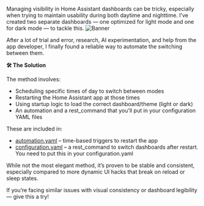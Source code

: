 Managing visibility in Home Assistant dashboards can be tricky, especially when trying to maintain usability during both daytime and nighttime. I’ve created two separate dashboards — one optimized for light mode and one for dark mode — to tackle this.
![Banner](https://github.com/user-attachments/assets/69eff534-a4cd-4fb8-8fb9-6f68de6ffc8b)


After a lot of trial and error, research, AI experimentation, and help from the app developer, I finally found a reliable way to automate the switching between them.

**🛠️ The Solution**

The method involves:
- Scheduling specific times of day to switch between modes
- Restarting the Home Assistant app at those times
- Using startup logic to load the correct dashboard/theme (light or dark)
- An automation and a rest_command that you'll put in your configuration YAML files

These are included in:

- [automation.yaml](https://github.com/reylinux/Automatic-Light-Dark-Mode-Switching/blob/main/automation.txt) – time-based triggers to restart the app
- [configuration.yaml](https://github.com/reylinux/Automatic-Light-Dark-Mode-Switching/blob/main/rest_command.txt) – a rest_command to switch dashboards after restart. You need to put this in your configuration.yaml

While not the most elegant method, it’s proven to be stable and consistent, especially compared to more dynamic UI hacks that break on reload or sleep states.

If you’re facing similar issues with visual consistency or dashboard legibility — give this a try!

